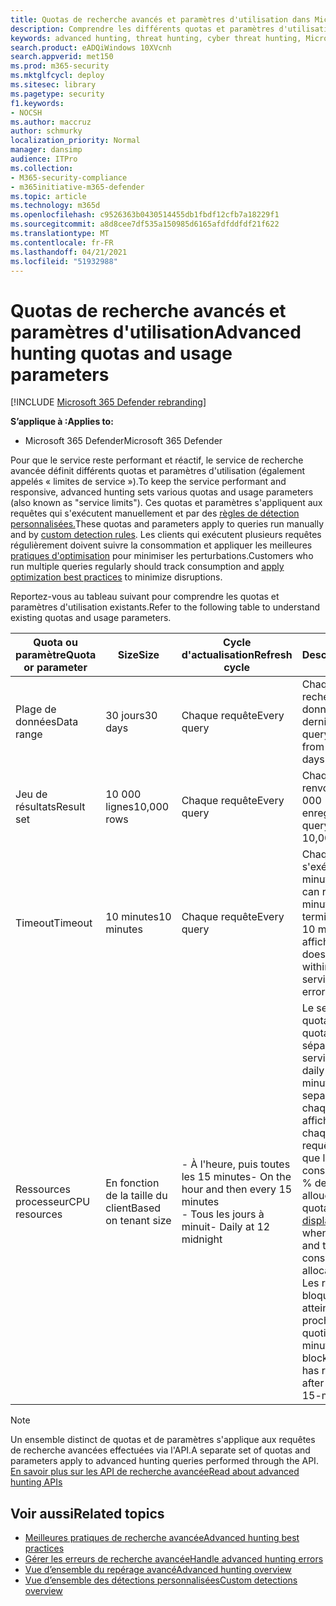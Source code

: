 ```yaml
---
title: Quotas de recherche avancés et paramètres d'utilisation dans Microsoft 365 Defender
description: Comprendre les différents quotas et paramètres d'utilisation (limites de service) qui conservent la réactivité du service de recherche avancée
keywords: advanced hunting, threat hunting, cyber threat hunting, Microsoft 365 Defender, microsoft 365, m365, search, query, telemetry, schema, kusto, CPU limit, query limit, resources, maximum results, quota, parameters, allocation
search.product: eADQiWindows 10XVcnh
search.appverid: met150
ms.prod: m365-security
ms.mktglfcycl: deploy
ms.sitesec: library
ms.pagetype: security
f1.keywords:
- NOCSH
ms.author: maccruz
author: schmurky
localization_priority: Normal
manager: dansimp
audience: ITPro
ms.collection:
- M365-security-compliance
- m365initiative-m365-defender
ms.topic: article
ms.technology: m365d
ms.openlocfilehash: c9526363b0430514455db1fbdf12cfb7a18229f1
ms.sourcegitcommit: a8d8cee7df535a150985d6165afdfddfdf21f622
ms.translationtype: MT
ms.contentlocale: fr-FR
ms.lasthandoff: 04/21/2021
ms.locfileid: "51932988"
---
```

# <a name="advanced-hunting-quotas-and-usage-parameters"></a><span data-ttu-id="9bd4a-104">Quotas de recherche avancés et paramètres d'utilisation</span><span class="sxs-lookup"><span data-stu-id="9bd4a-104">Advanced hunting quotas and usage parameters</span></span>

[!INCLUDE [Microsoft 365 Defender rebranding](../includes/microsoft-defender.md)]


<span data-ttu-id="9bd4a-105">**S’applique à :**</span><span class="sxs-lookup"><span data-stu-id="9bd4a-105">**Applies to:**</span></span>
- <span data-ttu-id="9bd4a-106">Microsoft 365 Defender</span><span class="sxs-lookup"><span data-stu-id="9bd4a-106">Microsoft 365 Defender</span></span>

<span data-ttu-id="9bd4a-107">Pour que le service reste performant et réactif, le service de recherche avancée définit différents quotas et paramètres d'utilisation (également appelés « limites de service »).</span><span class="sxs-lookup"><span data-stu-id="9bd4a-107">To keep the service performant and responsive, advanced hunting sets various quotas and usage parameters (also known as "service limits").</span></span> <span data-ttu-id="9bd4a-108">Ces quotas et paramètres s'appliquent aux requêtes qui s'exécutent manuellement et par des [règles de détection personnalisées.](custom-detection-rules.md)</span><span class="sxs-lookup"><span data-stu-id="9bd4a-108">These quotas and parameters apply to queries run manually and by [custom detection rules](custom-detection-rules.md).</span></span> <span data-ttu-id="9bd4a-109">Les clients qui exécutent plusieurs requêtes régulièrement doivent suivre la consommation et appliquer les meilleures [pratiques d'optimisation](advanced-hunting-best-practices.md) pour minimiser les perturbations.</span><span class="sxs-lookup"><span data-stu-id="9bd4a-109">Customers who run multiple queries regularly should track consumption and [apply optimization best practices](advanced-hunting-best-practices.md) to minimize disruptions.</span></span>

<span data-ttu-id="9bd4a-110">Reportez-vous au tableau suivant pour comprendre les quotas et paramètres d'utilisation existants.</span><span class="sxs-lookup"><span data-stu-id="9bd4a-110">Refer to the following table to understand existing quotas and usage parameters.</span></span>

| <span data-ttu-id="9bd4a-111">Quota ou paramètre</span><span class="sxs-lookup"><span data-stu-id="9bd4a-111">Quota or parameter</span></span> | <span data-ttu-id="9bd4a-112">Size</span><span class="sxs-lookup"><span data-stu-id="9bd4a-112">Size</span></span> | <span data-ttu-id="9bd4a-113">Cycle d'actualisation</span><span class="sxs-lookup"><span data-stu-id="9bd4a-113">Refresh cycle</span></span> | <span data-ttu-id="9bd4a-114">Description</span><span class="sxs-lookup"><span data-stu-id="9bd4a-114">Description</span></span> |
|--|--|--|--|
| <span data-ttu-id="9bd4a-115">Plage de données</span><span class="sxs-lookup"><span data-stu-id="9bd4a-115">Data range</span></span> | <span data-ttu-id="9bd4a-116">30 jours</span><span class="sxs-lookup"><span data-stu-id="9bd4a-116">30 days</span></span> | <span data-ttu-id="9bd4a-117">Chaque requête</span><span class="sxs-lookup"><span data-stu-id="9bd4a-117">Every query</span></span> | <span data-ttu-id="9bd4a-118">Chaque requête peut rechercher des données depuis les 30 derniers jours.</span><span class="sxs-lookup"><span data-stu-id="9bd4a-118">Each query can look up data from up to the past 30 days.</span></span> |
| <span data-ttu-id="9bd4a-119">Jeu de résultats</span><span class="sxs-lookup"><span data-stu-id="9bd4a-119">Result set</span></span> | <span data-ttu-id="9bd4a-120">10 000 lignes</span><span class="sxs-lookup"><span data-stu-id="9bd4a-120">10,000 rows</span></span> | <span data-ttu-id="9bd4a-121">Chaque requête</span><span class="sxs-lookup"><span data-stu-id="9bd4a-121">Every query</span></span> | <span data-ttu-id="9bd4a-122">Chaque requête peut renvoyer jusqu'à 10 000 enregistrements.</span><span class="sxs-lookup"><span data-stu-id="9bd4a-122">Each query can return up to 10,000 records.</span></span> |
| <span data-ttu-id="9bd4a-123">Timeout</span><span class="sxs-lookup"><span data-stu-id="9bd4a-123">Timeout</span></span> | <span data-ttu-id="9bd4a-124">10 minutes</span><span class="sxs-lookup"><span data-stu-id="9bd4a-124">10 minutes</span></span> | <span data-ttu-id="9bd4a-125">Chaque requête</span><span class="sxs-lookup"><span data-stu-id="9bd4a-125">Every query</span></span> | <span data-ttu-id="9bd4a-126">Chaque requête peut s'exécuter pendant 10 minutes.</span><span class="sxs-lookup"><span data-stu-id="9bd4a-126">Each query can run for up to 10 minutes.</span></span> <span data-ttu-id="9bd4a-127">S'il ne se termine pas dans les 10 minutes, le service affiche une erreur.</span><span class="sxs-lookup"><span data-stu-id="9bd4a-127">If it does not complete within 10 minutes, the service displays an error.</span></span>
| <span data-ttu-id="9bd4a-128">Ressources processeur</span><span class="sxs-lookup"><span data-stu-id="9bd4a-128">CPU resources</span></span> | <span data-ttu-id="9bd4a-129">En fonction de la taille du client</span><span class="sxs-lookup"><span data-stu-id="9bd4a-129">Based on tenant size</span></span> | <span data-ttu-id="9bd4a-130">- À l'heure, puis toutes les 15 minutes</span><span class="sxs-lookup"><span data-stu-id="9bd4a-130">- On the hour and then every 15 minutes</span></span><br><span data-ttu-id="9bd4a-131">- Tous les jours à minuit</span><span class="sxs-lookup"><span data-stu-id="9bd4a-131">- Daily at 12 midnight</span></span> | <span data-ttu-id="9bd4a-132">Le service applique le quota quotidien et le quota de 15 minutes séparément.</span><span class="sxs-lookup"><span data-stu-id="9bd4a-132">The service enforces the daily and the 15-minute quota separately.</span></span> <span data-ttu-id="9bd4a-133">Pour chaque quota, [le](advanced-hunting-errors.md) portail affiche une erreur chaque fois qu'une requête s'exécute et que le client a consommé plus de 10 % des ressources allouées.</span><span class="sxs-lookup"><span data-stu-id="9bd4a-133">For each quota, the [portal displays an error](advanced-hunting-errors.md) whenever a query runs and the tenant has consumed over 10% of allocated resources.</span></span> <span data-ttu-id="9bd4a-134">Les requêtes sont bloquées si le client a atteint 100 % jusqu'au prochain cycle quotidien ou de 15 minutes.</span><span class="sxs-lookup"><span data-stu-id="9bd4a-134">Queries are blocked if the tenant has reached 100% until after the next daily or 15-minute cycle.</span></span> |

>[!NOTE] 
><span data-ttu-id="9bd4a-135">Un ensemble distinct de quotas et de paramètres s'applique aux requêtes de recherche avancées effectuées via l'API.</span><span class="sxs-lookup"><span data-stu-id="9bd4a-135">A separate set of quotas and parameters apply to advanced hunting queries performed through the API.</span></span> [<span data-ttu-id="9bd4a-136">En savoir plus sur les API de recherche avancée</span><span class="sxs-lookup"><span data-stu-id="9bd4a-136">Read about advanced hunting APIs</span></span>](./api-advanced-hunting.md)

## <a name="related-topics"></a><span data-ttu-id="9bd4a-137">Voir aussi</span><span class="sxs-lookup"><span data-stu-id="9bd4a-137">Related topics</span></span>

- [<span data-ttu-id="9bd4a-138">Meilleures pratiques de recherche avancée</span><span class="sxs-lookup"><span data-stu-id="9bd4a-138">Advanced hunting best practices</span></span>](advanced-hunting-best-practices.md)
- [<span data-ttu-id="9bd4a-139">Gérer les erreurs de recherche avancée</span><span class="sxs-lookup"><span data-stu-id="9bd4a-139">Handle advanced hunting errors</span></span>](advanced-hunting-errors.md)
- [<span data-ttu-id="9bd4a-140">Vue d’ensemble du repérage avancé</span><span class="sxs-lookup"><span data-stu-id="9bd4a-140">Advanced hunting overview</span></span>](advanced-hunting-overview.md)
- [<span data-ttu-id="9bd4a-141">Vue d’ensemble des détections personnalisées</span><span class="sxs-lookup"><span data-stu-id="9bd4a-141">Custom detections overview</span></span>](custom-detections-overview.md)